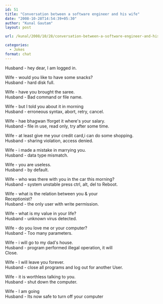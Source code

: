 ```yaml
---
id: 51
title: "Conversation between a software engineer and his wife"
date: "2008-10-28T14:54:39+05:30"
author: "Kunal Gautam"
layout: post

url: /kunal/2008/10/28/conversation-between-a-software-engineer-and-his/

categories:
  - Jokes
format: chat
---
```


Husband - hey dear, I am logged in.

Wife - would you like to have some snacks?  
Husband - hard disk full.

Wife - have you brought the saree.  
Husband - Bad command or file name.

Wife - but I told you about it in morning  
Husband - erroneous syntax, abort, retry, cancel.

Wife - hae bhagwan !forget it where's your salary.  
Husband - file in use, read only, try after some time.

Wife - at least give me your credit card,i can do some shopping.  
Husband - sharing violation, access denied.

Wife - i made a mistake in marrying you.  
Husband - data type mismatch.

Wife - you are useless.  
Husband - by default.

Wife - who was there with you in the car this morning?  
Husband - system unstable press ctrl, alt, del to Reboot.

Wife - what is the relation between you &amp; your  
Receptionist?  
Husband - the only user with write permission.

Wife - what is my value in your life?  
Husband - unknown virus detected.

Wife - do you love me or your computer?  
Husband - Too many parameters.

Wife - i will go to my dad's house.  
Husband - program performed illegal operation, it will  
Close.

Wife - I will leave you forever.  
Husband - close all programs and log out for another User.

Wife - it is worthless talking to you.  
Husband - shut down the computer.

Wife - I am going  
Husband - Its now safe to turn off your computer
